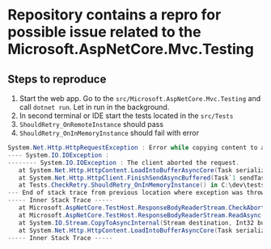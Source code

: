 # Repository contains a repro for possible issue related to the Microsoft.AspNetCore.Mvc.Testing

## Steps to reproduce

1. Start the web app. Go to the `src/Microsoft.AspNetCore.Mvc.Testing` and call `dotnet run`. Let in run in the background.
2. In second terminal or IDE start the tests located in the `src/Tests`
3. `ShouldRetry_OnRemoteInstance` should pass
4. `ShouldRetry_OnInMemoryInstance` should fail with error

```csharp
System.Net.Http.HttpRequestException : Error while copying content to a stream.
---- System.IO.IOException :
-------- System.IO.IOException : The client aborted the request.
   at System.Net.Http.HttpContent.LoadIntoBufferAsyncCore(Task serializeToStreamTask, MemoryStream tempBuffer)
   at System.Net.Http.HttpClient.FinishSendAsyncBuffered(Task`1 sendTask, HttpRequestMessage request, CancellationTokenSource cts, Boolean disposeCts)
   at Tests.CheckRetry.ShouldRetry_OnInMemoryInstance() in C:\dev\testserverIssue\src\Tests\CheckRetry.cs:line 23
--- End of stack trace from previous location where exception was thrown ---
----- Inner Stack Trace -----
   at Microsoft.AspNetCore.TestHost.ResponseBodyReaderStream.CheckAborted()
   at Microsoft.AspNetCore.TestHost.ResponseBodyReaderStream.ReadAsync(Byte[] buffer, Int32 offset, Int32 count, CancellationToken cancellationToken)
   at System.IO.Stream.CopyToAsyncInternal(Stream destination, Int32 bufferSize, CancellationToken cancellationToken)
   at System.Net.Http.HttpContent.LoadIntoBufferAsyncCore(Task serializeToStreamTask, MemoryStream tempBuffer)
----- Inner Stack Trace -----
```
